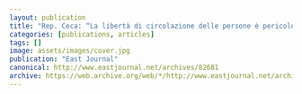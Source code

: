 ```yaml
---
layout: publication
title: "Rep. Ceca: “La libertà di circolazione delle persone è pericolosa”"
categories: [publications, articles]
tags: []
image: assets/images/cover.jpg
publication: "East Journal"
canonical: http://www.eastjournal.net/archives/82681
archive: https://web.archive.org/web/*/http://www.eastjournal.net/archives/82681
---
```

